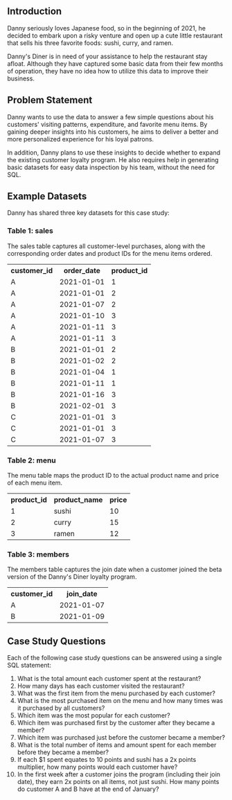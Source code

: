 <h2>Introduction</h2>
<p>Danny seriously loves Japanese food, so in the beginning of 2021, he decided to embark upon a risky venture and open up a cute little restaurant that sells his three favorite foods: sushi, curry, and ramen.</p>

<p>Danny's Diner is in need of your assistance to help the restaurant stay afloat. Although they have captured some basic data from their few months of operation, they have no idea how to utilize this data to improve their business.</p>

<h2>Problem Statement</h2>

<p>Danny wants to use the data to answer a few simple questions about his customers' visiting patterns, expenditure, and favorite menu items. By gaining deeper insights into his customers, he aims to deliver a better and more personalized experience for his loyal patrons.</p>

<p>In addition, Danny plans to use these insights to decide whether to expand the existing customer loyalty program. He also requires help in generating basic datasets for easy data inspection by his team, without the need for SQL.</p>

<h2>Example Datasets</h2>

<p>Danny has shared three key datasets for this case study:</p>

<h3>Table 1: sales</h3>

<p>The sales table captures all customer-level purchases, along with the corresponding order dates and product IDs for the menu items ordered.</p>

<table>
  <tr>
    <th>customer_id</th>
    <th>order_date</th>
    <th>product_id</th>
  </tr>
  <tr>
    <td>A</td>
    <td>2021-01-01</td>
    <td>1</td>
  </tr>
  <tr>
    <td>A</td>
    <td>2021-01-01</td>
    <td>2</td>
  </tr>
  <tr>
    <td>A</td>
    <td>2021-01-07</td>
    <td>2</td>
  </tr>
  <tr>
    <td>A</td>
    <td>2021-01-10</td>
    <td>3</td>
  </tr>
  <tr>
    <td>A</td>
    <td>2021-01-11</td>
    <td>3</td>
  </tr>
  <tr>
    <td>A</td>
    <td>2021-01-11</td>
    <td>3</td>
  </tr>
  <tr>
    <td>B</td>
    <td>2021-01-01</td>
    <td>2</td>
  </tr>
  <tr>
    <td>B</td>
    <td>2021-01-02</td>
    <td>2</td>
  </tr>
  <tr>
    <td>B</td>
    <td>2021-01-04</td>
    <td>1</td>
  </tr>
  <tr>
    <td>B</td>
    <td>2021-01-11</td>
    <td>1</td>
  </tr>
  <tr>
    <td>B</td>
    <td>2021-01-16</td>
    <td>3</td>
  </tr>
  <tr>
    <td>B</td>
    <td>2021-02-01</td>
    <td>3</td>
  </tr>
  <tr>
    <td>C</td>
    <td>2021-01-01</td>
    <td>3</td>
  </tr>
  <tr>
    <td>C</td>
    <td>2021-01-01</td>
    <td>3</td>
  </tr>
  <tr>
    <td>C</td>
    <td>2021-01-07</td>
    <td>3</td>
  </tr>
</table>

<h3>Table 2: menu</h3>

<p>The menu table maps the product ID to the actual product name and price of each menu item.</p>

<table>
  <tr>
    <th>product_id</th>
    <th>product_name</th>
    <th>price</th>
  </tr>
  <tr>
    <td>1</td>
    <td>sushi</td>
    <td>10</td>
  </tr>
  <tr>
    <td>2</td>
    <td>curry</td>
    <td>15</td>
  </tr>
  <tr>
    <td>3</td>
    <td>ramen</td>
    <td>12</td>
  </tr>
</table>

<h3>Table 3: members</h3>

<p>The members table captures the join date when a customer joined the beta version of the Danny's Diner loyalty program.</p>

<table>
  <tr>
    <th>customer_id</th>
    <th>join_date</th>
  </tr>
  <tr>
    <td>A</td>
    <td>2021-01-07</td>
  </tr>
  <tr>
    <td>B</td>
    <td>2021-01-09</td>
  </tr>
</table>

<h2>Case Study Questions</h2>

<p>Each of the following case study questions can be answered using a single SQL statement:</p>

<ol>
  <li>What is the total amount each customer spent at the restaurant?</li>
  <li>How many days has each customer visited the restaurant?</li>
  <li>What was the first item from the menu purchased by each customer?</li>
  <li>What is the most purchased item on the menu and how many times was it purchased by all customers?</li>
  <li>Which item was the most popular for each customer?</li>
  <li>Which item was purchased first by the customer after they became a member?</li>
  <li>Which item was purchased just before the customer became a member?</li>
  <li>What is the total number of items and amount spent for each member before they became a member?</li>
  <li>If each $1 spent equates to 10 points and sushi has a 2x points multiplier, how many points would each customer have?</li>
  <li>In the first week after a customer joins the program (including their join date), they earn 2x points on all items, not just sushi. How many points do customer A and B have at the end of January?</li>
</ol>
